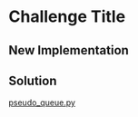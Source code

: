 # Challenge Title
## New Implementation


## Solution
 [pseudo_queue.py](../stack-and-queue/stack_queue/trees/trees.py)